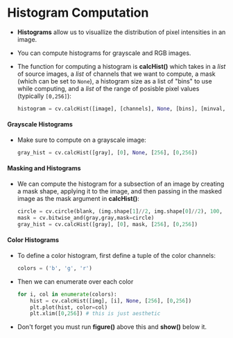 # Histogram Computation

- **Histograms** allow us to visuallize the distribution of pixel intensities in an image.

- You can compute histograms for grayscale and RGB images.

- The function for computing a histogram is **calcHist()** which takes in a *list* of source images, a *list* of channels that we want to compute, a mask (which can be set to `None`), a histogram size as a list of "bins" to use while computing, and a *list* of the range of posisble pixel values (typically `[0,256]`):
  
  ```python
  histogram = cv.calcHist([image], [channels], None, [bins], [minval,maxval])
  ```

#### Grayscale Histograms

- Make sure to compute on a grayscale image:
  
  ```python
  gray_hist = cv.calcHist([gray], [0], None, [256], [0,256])
  ```

#### Masking and Histograms

- We can compute the histogram for a subsection of an image by creating a mask shape, applying it to the image, and then passing in the masked image as the mask argument in **calcHist()**:
  
  ```python
  circle = cv.circle(blank, (img.shape[1]//2, img.shape[0]//2), 100, 255, -1)
  mask = cv.bitwise_and(gray,gray,mask=circle)
  gray_hist = cv.calcHist([gray], [0], mask, [256], [0,256])
  ```

#### Color Histograms

- To define a color histogram, first define a tuple of the color channels:
  
  ```python
  colors = ('b', 'g', 'r')
  ```

- Then we can enumerate over each color
  
  ```python
  for i, col in enumerate(colors):
      hist = cv.calcHist([img], [i], None, [256], [0,256])
      plt.plot(hist, color=col)
      plt.xlim([0,256]) # this is just aesthetic
  ```

- Don't forget you must run **figure()** above this and **show()** below it.
